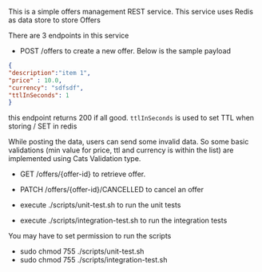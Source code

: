 This is a simple offers management REST service. This service uses Redis as data store to store Offers


There are 3 endpoints in this service

- POST /offers to create a new offer. Below is the sample payload
```json
{
"description":"item 1",
"price" : 10.0,
"currency": "sdfsdf",
"ttlInSeconds": 1
}
```
this endpoint returns 200 if all good. `ttlInSeconds` is used to set TTL when storing / SET in redis

While posting the data, users can send some invalid data. So some basic validations (min value for price, ttl and currency is within the list) are implemented using Cats Validation type.
  

- GET /offers/{offer-id} to retrieve offer.

- PATCH /offers/{offer-id}/CANCELLED to cancel an offer

- execute ./scripts/unit-test.sh to run the unit tests
- execute ./scripts/integration-test.sh  to run the integration tests

You may have to set permission to run the scripts

- sudo chmod 755 ./scripts/unit-test.sh
- sudo chmod 755 ./scripts/integration-test.sh
